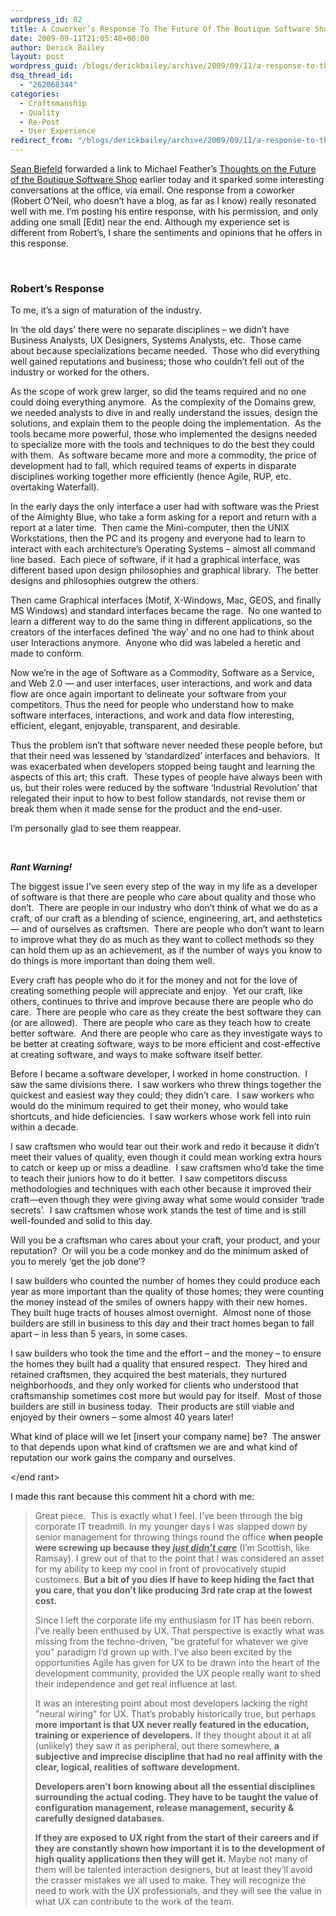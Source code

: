 ```yaml
---
wordpress_id: 82
title: A Coworker’s Response To The Future Of The Boutique Software Shop
date: 2009-09-11T21:05:48+00:00
author: Derick Bailey
layout: post
wordpress_guid: /blogs/derickbailey/archive/2009/09/11/a-response-to-the-future-of-the-boutique-software-shop.aspx
dsq_thread_id:
  - "262068344"
categories:
  - Craftsmanship
  - Quality
  - Re-Post
  - User Experience
redirect_from: "/blogs/derickbailey/archive/2009/09/11/a-response-to-the-future-of-the-boutique-software-shop.aspx/"
---
```

[Sean Biefeld](http://seanbiefeld.lostechies.com) forwarded a link to Michael Feather’s [Thoughts on the Future of the Boutique Software Shop](http://michaelfeathers.typepad.com/michael_feathers_blog/2009/09/thoughts-on-the-future-of-the-boutique-software-shop.html) earlier today and it sparked some interesting conversations at the office, via email. One response from a coworker (Robert O’Neil, who doesn’t have a blog, as far as I know) really resonated well with me. I’m posting his entire response, with his permission, and only adding one small [Edit] near the end. Although my experience set is different from Robert’s, I share the sentiments and opinions that he offers in this response.

&#160;

### Robert’s Response

To me, it’s a sign of maturation of the industry.

In ‘the old days’ there were no separate disciplines &#8211; we didn’t have Business Analysts, UX Designers, Systems Analysts, etc.&#160; Those came about because specializations became needed.&#160; Those who did everything well gained reputations and business; those who couldn’t fell out of the industry or worked for the others.

As the scope of work grew larger, so did the teams required and no one could doing everything anymore.&#160; As the complexity of the Domains grew, we needed analysts to dive in and really understand the issues, design the solutions, and explain them to the people doing the implementation.&#160; As the tools became more powerful, those who implemented the designs needed to specialize more with the tools and techniques to do the best they could with them.&#160; As software became more and more a commodity, the price of development had to fall, which required teams of experts in disparate disciplines working together more efficiently (hence Agile, RUP, etc. overtaking Waterfall).

In the early days the only interface a user had with software was the Priest of the Almighty Blue, who take a form asking for a report and return with a report at a later time.&#160; Then came the Mini-computer, then the UNIX Workstations, then the PC and its progeny and everyone had to learn to interact with each architecture’s Operating Systems – almost all command line based.&#160; Each piece of software, if it had a graphical interface, was different based upon design philosophies and graphical library.&#160; The better designs and philosophies outgrew the others.

Then came Graphical interfaces (Motif, X-Windows, Mac, GEOS, and finally MS Windows) and standard interfaces became the rage.&#160; No one wanted to learn a different way to do the same thing in different applications, so the creators of the interfaces defined ‘the way’ and no one had to think about user Interactions anymore.&#160; Anyone who did was labeled a heretic and made to conform.

Now we’re in the age of Software as a Commodity, Software as a Service, and Web 2.0 &#8212; and user interfaces, user interactions, and work and data flow are once again important to delineate your software from your competitors. Thus the need for people who understand how to make software interfaces, interactions, and work and data flow interesting, efficient, elegant, enjoyable, transparent, and desirable. 

Thus the problem isn’t that software never needed these people before, but that their need was lessened by ‘standardized’ interfaces and behaviors.&#160; It was exacerbated when developers stopped being taught and learning the aspects of this art; this craft.&#160; These types of people have always been with us, but their roles were reduced by the software ‘Industrial Revolution’ that relegated their input to how to best follow standards, not revise them or break them when it made sense for the product and the end-user.

I’m personally glad to see them reappear.

&#160;

**_Rant Warning!_**

The biggest issue I’ve seen every step of the way in my life as a developer of software is that there are people who care about quality and those who don’t.&#160; There are people in our industry who don’t think of what we do as a craft, of our craft as a blending of science, engineering, art, and aethstetics &#8212; and of ourselves as craftsmen.&#160; There are people who don’t want to learn to improve what they do as much as they want to collect methods so they can hold them up as an achievement, as if the number of ways you know to do things is more important than doing them well.

Every craft has people who do it for the money and not for the love of creating something people will appreciate and enjoy.&#160; Yet our craft, like others, continues to thrive and improve because there are people who do care.&#160; There are people who care as they create the best software they can (or are allowed).&#160; There are people who care as they teach how to create better software.&#160; And there are people who care as they investigate ways to be better at creating software, ways to be more efficient and cost-effective at creating software, and ways to make software itself better.

Before I became a software developer, I worked in home construction.&#160; I saw the same divisions there.&#160; I saw workers who threw things together the quickest and easiest way they could; they didn’t care.&#160; I saw workers who would do the minimum required to get their money, who would take shortcuts, and hide deficiencies.&#160; I saw workers whose work fell into ruin within a decade.

I saw craftsmen who would tear out their work and redo it because it didn’t meet their values of quality, even though it could mean working extra hours to catch or keep up or miss a deadline.&#160; I saw craftsmen who’d take the time to teach their juniors how to do it better.&#160; I saw competitors discuss methodologies and techniques with each other because it improved their craft—even though they were giving away what some would consider ‘trade secrets’.&#160; I saw craftsmen whose work stands the test of time and is still well-founded and solid to this day.

Will you be a craftsman who cares about your craft, your product, and your reputation?&#160; Or will you be a code monkey and do the minimum asked of you to merely ‘get the job done’?

I saw builders who counted the number of homes they could produce each year as more important than the quality of those homes; they were counting the money instead of the smiles of owners happy with their new homes.&#160; They built huge tracts of houses almost overnight.&#160; Almost none of those builders are still in business to this day and their tract homes began to fall apart – in less than 5 years, in some cases.

I saw builders who took the time and the effort – and the money – to ensure the homes they built had a quality that ensured respect.&#160; They hired and retained craftsmen, they acquired the best materials, they nurtured neighborhoods, and they only worked for clients who understood that craftsmanship sometimes cost more but would pay for itself.&#160; Most of those builders are still in business today.&#160; Their products are still viable and enjoyed by their owners – some almost 40 years later!

What kind of place will we let [insert your company name] be?&#160; The answer to that depends upon what kind of craftsmen we are and what kind of reputation our work gains the company and ourselves.

</end rant>

I made this rant because this comment hit a chord with me:

> Great piece.&#160; This is exactly what I feel. I&#8217;ve been through the big corporate IT treadmill. In my younger days I was slapped down by senior management for throwing things round the office **when people were screwing up because they _<u>just didn&#8217;t care</u>_** (I&#8217;m Scottish, like Ramsay). I grew out of that to the point that I was considered an asset for my ability to keep my cool in front of provocatively stupid customers. **But a bit of you dies if have to keep hiding the fact that you care, that you don&#8217;t like producing 3rd rate crap at the lowest cost.**
> 
> Since I left the corporate life my enthusiasm for IT has been reborn. I&#8217;ve really been enthused by UX. That perspective is exactly what was missing from the techno-driven, "be grateful for whatever we give you" paradigm I&#8217;d grown up with. I&#8217;ve also been excited by the opportunities Agile has given for UX to be drawn into the heart of the development community, provided the UX people really want to shed their independence and get real influence at last.
> 
> It was an interesting point about most developers lacking the right "neural wiring" for UX. That&#8217;s probably historically true, but perhaps **more important is that UX never really featured in the education, training or experience of developers.** If they thought about it at all (unlikely) they saw it as peripheral, out there somewhere, **a subjective and imprecise discipline that had no real affinity with the clear, logical, realities of software development.**
> 
> **Developers aren&#8217;t born knowing about all the essential disciplines surrounding the actual coding. They have to be taught the value of configuration management, release management, security & carefully designed databases.**
> 
> **If they are exposed to UX right from the start of their careers and if they are constantly shown how important it is to the development of high quality applications then they will get it.** Maybe not many of them will be talented interaction designers, but at least they&#8217;ll avoid the crasser mistakes we all used to make. They will recognize the need to work with the UX professionals, and they will see the value in what UX can contribute to the work of the team.